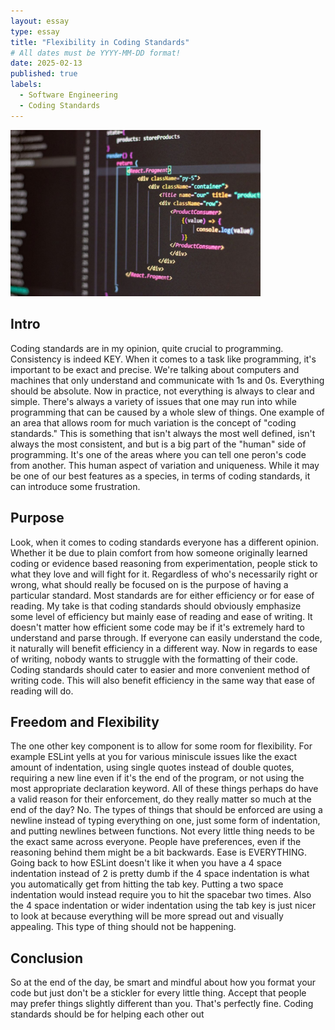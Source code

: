 ```yaml
---
layout: essay
type: essay
title: "Flexibility in Coding Standards"
# All dates must be YYYY-MM-DD format!
date: 2025-02-13
published: true
labels:
  - Software Engineering
  - Coding Standards
---
```


<img width="400px" class="rounded float-start pe-4" src="../img/coding-best-practices.jpg">

## Intro

Coding standards are in my opinion, quite crucial to programming. Consistency is indeed KEY. When it comes to a task like programming, it's important to be exact and precise. We're talking about computers and machines that only understand and communicate with 1s and 0s. Everything should be absolute. Now in practice, not everything is always to clear and simple. There's always a variety of issues that one may run into while programming that can be caused by a whole slew of things. One example of an area that allows room for much variation is the concept of "coding standards." This is something that isn't always the most well defined, isn't always the most consistent, and but is a big part of the "human" side of programming. It's one of the areas where you can tell one peron's code from another. This human aspect of variation and uniqueness. While it may be one of our best features as a species, in terms of coding standards, it can introduce some frustration.

## Purpose

Look, when it comes to coding standards everyone has a different opinion. Whether it be due to plain comfort from how someone originally learned coding or evidence based reasoning from experimentation, people stick to what they love and will fight for it. Regardless of who's necessarily right or wrong, what should really be focused on is the purpose of having a particular standard. Most standards are for either efficiency or for ease of reading. My take is that coding standards should obviously emphasize some level of efficiency but mainly ease of reading and ease of writing. It doesn't matter how efficient some code may be if it's extremely hard to understand and parse through. If everyone can easily understand the code, it naturally will benefit efficiency in a different way. Now in regards to ease of writing, nobody wants to struggle with the formatting of their code. Coding standards should cater to easier and more convenient method of writing code. This will also benefit efficiency in the same way that ease of reading will do.

## Freedom and Flexibility

The one other key component is to allow for some room for flexibility. For example ESLint yells at you for various miniscule issues like the exact amount of indentation, using single quotes instead of double quotes, requiring a new line even if it's the end of the program, or not using the most appropriate declaration keyword. All of these things perhaps do have a valid reason for their enforcement, do they really matter so much at the end of the day? No. The types of things that should be enforced are using a newline instead of typing everything on one, just some form of indentation, and putting newlines between functions. Not every little thing needs to be the exact same across everyone. People have preferences, even if the reasoning behind them might be a bit backwards. Ease is EVERYTHING. Going back to how ESLint doesn't like it when you have a 4 space indentation instead of 2 is pretty dumb if the 4 space indentation is what you automatically get from hitting the tab key. Putting a two space indentation would instead require you to hit the spacebar two times. Also the 4 space indentation or wider indentation using the tab key is just nicer to look at because everything will be more spread out and visually appealing. This type of thing should not be happening.

## Conclusion

So at the end of the day, be smart and mindful about how you format your code but just don't be a stickler for every little thing. Accept that people may prefer things slightly different than you. That's perfectly fine. Coding standards should be for helping each other out
